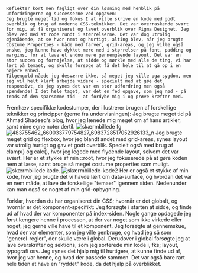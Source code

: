     Reflekter kort men fagligt over din løsning med henblik på udfordringerne og successerne ved opgaven:  
    Jeg brugte meget tid og fokus I at ville skrive en kode med godt overblik og brug af moderne CSS-teknikker. Det var overraskende svært for mig, at få organiseret og lavet overblik over Figma Designet. Jeg blev ved med at rode rundt i størrelserne. Det var dog utrolig øjenåbende, at se hvor nemt og hurtigt, alting blev, når jeg brugte Costume Properties - både med farver, grid-areas, og jeg ville også ønske, jeg kunne have dykket mere ned i størrelser på font, padding og margins, for at lave et endnu mere gennemgående layout. Det var en stor succes og fornøjelse, at sidde og nørkle med alle de ting, vi har lært på temaet, og skulle forsøge at få det hele til at gå op i en højere enhed.  
    Tilgengæld nåede jeg desværre ikke, så meget jeg ville pga sygdom, men jeg vil helt klart arbejde videre - specielt med at gøe det responsivt, da jeg synes det var en stor udfordring men også spændende! I det hele taget, var det en fed opgave, som jeg nød - på trods af den sparsomme tid - at fordybe mig i og prøve kræfter med. 

  
Fremhæv specifikke kodestumper, der illustrerer brugen af forskellige teknikker og principper (gerne fra undervisningen):
    Jeg brugte meget tid på Ahmad Shadeed's blog, hvor jeg lænede mig meget om af hans artikler, samt mine egne noter dertil.
    ![skærmbillede fg](https://github.com/user-attachments/assets/fc347b49-caf0-4141-b3cc-8b82d8b75d90)
    ![483755462_660033779754827_6983728517052926133_n](https://github.com/user-attachments/assets/03c35478-1e52-48e3-9cf0-ec3fc42de143)
    Jeg brugte meget grid og flexbox, hvor jeg blandt andet med grid-areas, synes layout var utrolig hurtigt og gav et godt overblik. Specielt også med brug af clamp() og calc(), hvor jeg legede med flydende layout, selvom det var svært. 
    Her er et stykke af min ::root, hvor jeg fokuserede på at gøre koden nem at læse, samt bruge så meget costume properties som muligt.
    ![skærmbillede kode](https://github.com/user-attachments/assets/4b4eb142-0ddc-4ec6-8bdd-ea64eedd61b6).
    ![skærmbillede-kode2](https://github.com/user-attachments/assets/f9644894-0459-4172-be13-44f333a476a8)
    Her er også et stykke af min kode, hvor jeg brugte det vi havde lært om data-surface, og hvordan det var en nem måde, at lave de forskellige "temaer" igennem siden. Nedenunder kan man også se noget af min grid-opbygning.

    
Forklar, hvordan du har organiseret din CSS; hvornår er det globalt, og hvornår er det komponent-specifikt:
Jeg forsøgte i starten at sidde, og finde ud af hvad der var komponenter på index-siden. Nogle gange opdagede jeg først længere henne i processen, at der var noget som ikke virkede eller noget, jeg gerne ville have til et komponent. Jeg forsøgte at gennemskue, hvad der var elementer, som jeg ville genbruge, og hvad jeg så som "generel-regler", der skulle være i global. 
Derudover i global forsøgte jeg at lave overskrifter og sektions, som jeg sorterede min kode i, fks; layout, typografi osv. Jeg synes det hjalp mig til hurtigere, at kunne finde ud af, hvor jeg var henne, og hvad der passede sammen. Det var også bare rart hele tiden at have en "ryddet" kode, da det hjalp på overblikket. 
